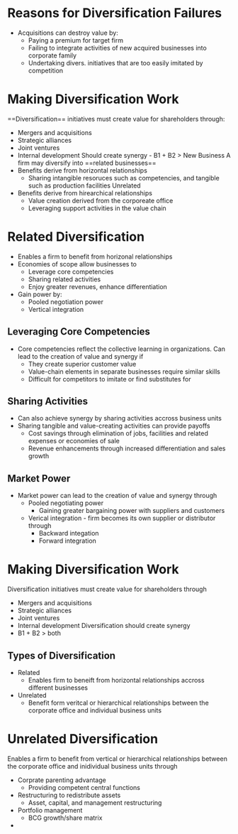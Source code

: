 # Reasons for Diversification Failures
- Acquisitions can destroy value by:
	- Paying a premium for target firm
	- Failing to integrate activities of new acquired businesses into corporate family
	- Undertaking divers. initiatives that are too easily imitated by competition
# Making Diversification Work
==Diversification== initiatives must create value for shareholders through:
- Mergers and acquisitions
- Strategic alliances
- Joint ventures
- Internal development
Should create synergy - B1 + B2 > New Business
A firm may diversify into ==related businesses==
- Benefits derive from horizontal relationships
	- Sharing intangible resoruces such as competencies, and tangible such as production facilities
Unrelated
- Benefits derive from hirearchical relationships
	- Value creation derived from the corporeate office
	- Leveraging support activities in the value chain
# Related Diversification
- Enables a firm to benefit from horizonal relationships
- Economies of scope allow businesses to
	- Leverage core competencies
	- Sharing related activities
	- Enjoy greater revenues, enhance differentiation
- Gain power by:
	- Pooled negotiation power
	- Vertical integration
## Leveraging Core Competencies
- Core competencies reflect the collective learning in organizations. Can lead to the creation of value and synergy if
	- They create superior customer value
	- Value-chain elements in separate businesses require similar skills
	- Difficult for competitors to imitate or find substitutes for
## Sharing Activities
- Can also achieve synergy by sharing activities accross business units
- Sharing tangible and value-creating activities can provide payoffs
	- Cost savings through elimination of jobs, facilities and related expenses or economies of sale
	- Revenue enhancements through increased differentiation and sales growth
## Market Power
- Market power can lead to the creation of value and synergy through
	- Pooled negotiating power
		- Gaining greater bargaining power with suppliers and customers
	- Verical integration - firm becomes its own supplier or distributor through
		- Backward integation
		- Forward integration
# Making Diversification Work
Diversification initiatives must create value for shareholders through
- Mergers and acquisitions
- Strategic alliances
- Joint ventures
- Internal development
Diversification should create synergy
- B1 + B2 > both
## Types of Diversification
- Related
	- Enables firm to beneift from horizontal relationships accross different businesses
- Unrelated
	- Benefit form veritcal or hierarchical relationships between the corporate office and individual business units
# Unrelated Diversification
Enables a firm to benefit from vertical or hierarchical relationships between the corporate office and inidividual business units through
- Corprate parenting advantage
	- Providing competent central functions
- Restructuring to redistribute assets
	- Asset, capital, and management restructuring
- Portfolio management
	- BCG growth/share matrix
- 